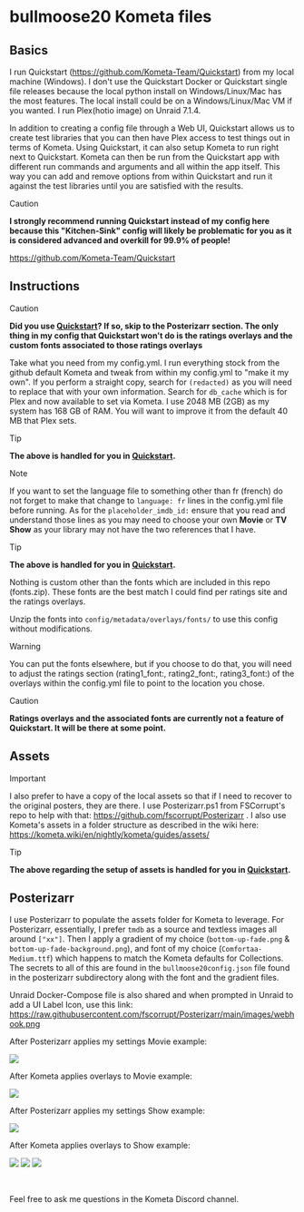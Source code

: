 # bullmoose20 Kometa files
## Basics
I run Quickstart (https://github.com/Kometa-Team/Quickstart) from my local machine (Windows). I don't use the Quickstart Docker or Quickstart single file releases because the local python install on Windows/Linux/Mac has the most features. The local install could be on a Windows/Linux/Mac VM if you wanted. I run Plex(hotio image) on Unraid 7.1.4.

In addition to creating a config file through a Web UI, Quickstart allows us to create test libraries that you can then have Plex access to test things out in terms of Kometa. Using Quickstart, it can also setup Kometa to run right next to Quickstart. Kometa can then be run from the Quickstart app with different run commands and arguments and all within the app itself. This way you can add and remove options from within Quickstart and run it against the test libraries until you are satisfied with the results.

> [!CAUTION]
> **I strongly recommend running Quickstart instead of my config here because this "Kitchen-Sink" config will likely be problematic for you as it is considered advanced and overkill for 99.9% of people!**
>
> https://github.com/Kometa-Team/Quickstart
>

## Instructions

> [!CAUTION]
> **Did you use [Quickstart](https://github.com/Kometa-Team/Quickstart)? If so, skip to the Posterizarr section. The only thing in my config that Quickstart won't do is the ratings overlays and the custom fonts associated to those ratings overlays**
>

Take what you need from my config.yml. I run everything stock from the github default Kometa and tweak from within my config.yml to "make it my own". If you perform a straight copy, search for `(redacted)` as you will need to replace that with your own information. Search for `db_cache` which is for Plex and now available to set via Kometa. I use 2048 MB (2GB) as my system has 168 GB of RAM. You will want to improve it from the default 40 MB that Plex sets.
> [!TIP]
> **The above is handled for you in [Quickstart](https://github.com/Kometa-Team/Quickstart).**

> [!NOTE]
> If you want to set the language file to something other than fr (french) do not forget to make that change to `language: fr` lines in the config.yml file before running. As for the `placeholder_imdb_id:` ensure that you read and understand those lines as you may need to choose your own **Movie** or **TV Show** as your library may not have the two references that I have.

> [!TIP]
> **The above is handled for you in [Quickstart](https://github.com/Kometa-Team/Quickstart).**

Nothing is custom other than the fonts which are included in this repo (fonts.zip). These fonts are the best match I could find per ratings site and the ratings overlays. 

Unzip the fonts into `config/metadata/overlays/fonts/` to use this config without modifications.

> [!WARNING]
> You can put the fonts elsewhere, but if you choose to do that, you will need to adjust the ratings section (rating1_font:, rating2_font:, rating3_font:) of the overlays within the config.yml file to point to the location you chose.

> [!CAUTION]
> **Ratings overlays and the associated fonts are currently not a feature of Quickstart. It will be there at some point.**
>

## Assets

> [!IMPORTANT]
> I also prefer to have a copy of the local assets so that if I need to recover to the original posters, they are there. I use Posterizarr.ps1 from FSCorrupt's repo to help with that: https://github.com/fscorrupt/Posterizarr . I also use Kometa's assets in a folder structure as described in the wiki here: https://kometa.wiki/en/nightly/kometa/guides/assets/

> [!TIP]
> **The above regarding the setup of assets is handled for you in [Quickstart](https://github.com/Kometa-Team/Quickstart).**

## Posterizarr

I use Posterizarr to populate the assets folder for Kometa to leverage. For Posterizarr, essentially, I prefer `tmdb` as a source and textless images all around `["xx"]`. Then I apply a gradient of my choice (`bottom-up-fade.png` & `bottom-up-fade-background.png`), and font of my choice (`Comfortaa-Medium.ttf`) which happens to match the Kometa defaults for Collections. The secrets to all of this are found in the `bullmoose20config.json` file found in the posterizarr subdirectory along with the font and the gradient files.

Unraid Docker-Compose file is also shared and when prompted in Unraid to add a UI Label Icon, use this link: https://raw.githubusercontent.com/fscorrupt/Posterizarr/main/images/webhook.png

After Posterizarr applies my settings Movie example:

![](./posterizarr/images/movie_example_posterizarr.png)

After Kometa applies overlays to Movie example:

![](./posterizarr/images/movie_example_posterizarr_kometa.png)

After Posterizarr applies my settings Show example:

![](./posterizarr/images/shows_example_posterizarr.png)

After Kometa applies overlays to Show example:

![](./posterizarr/images/shows_example_posterizarr_kometa1.png)
![](./posterizarr/images/shows_example_posterizarr_kometa2.png)
![](./posterizarr/images/shows_example_posterizarr_kometa3.png)

<br>

Feel free to ask me questions in the Kometa Discord channel.

<br>
